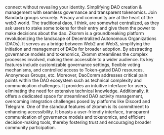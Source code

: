 connect without revealing your identity. Simplifying DAO creation & management with seamless governance and transparent tokenomics. Join Bandada groups securely. Privacy and community are at the heart of the web3 world. The traditional daos, I think, are somewhat centralized, as they ask users to stake some tokens for their entry and give them the power to make decisions about the dao. Zkomm is a groundbreaking platform revolutionizing the landscape of Decentralized Autonomous Organizations (DAOs). It serves as a bridge between Web2 and Web3, simplifying the initiation and management of DAOs for broader adoption. By abstracting governance models and tokenomics, Zkomm streamlines the complex processes involved, making them accessible to a wider audience. Its key features include customizable governance settings, flexible voting mechanisms, and controlled access to Token-gated DAO resources, Anonymous Groups, etc. Moreover, DaoComm addresses critical pain points within the DAO ecosystem such as technical complexity and communication challenges. It provides an intuitive interface for users, eliminating the need for extensive technical knowledge. Additionally, it offers a dedicated space for streamlined DAO activity management, overcoming integration challenges posed by platforms like Discord and Telegram. One of the standout features of zkomm is its commitment to enhancing accessibility. It boasts a user-friendly interface, transparent communication of governance models and tokenomics, and efficient decision-making tools, thereby fostering trust and encouraging broader community participation.
 
 
